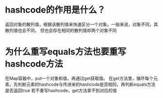 # hashcode的作用是什么？
返回对象的散列值，根据该散列值来快速区分一个对象。一般来说，对象不同，其散列值也会不同，
但也会存在相同的散列值却两个对象不同

# 为什么重写equals方法也要重写hashcode方法
在Map容器中，put一个对象和值，再通过get获取值。
在get方法里，循环每个元素，先判断元素的hashcode与传进来的hashcode是否相同，再判断equals方法是否返回true
若不重写hashcode，get方法拿不到对应的值

```